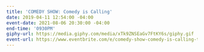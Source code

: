 ```yaml
---
title: 'COMEDY SHOW: Comedy is Calling'
date: 2019-04-11 12:54:00 -04:00
event-date: 2021-08-06 20:30:00 -04:00
end-time: '0930PM'
giphy-url: https://media.giphy.com/media/xTk9ZNSEaGv7FtKY6s/giphy.gif
event-url: https://www.eventbrite.com/e/comedy-show-comedy-is-calling-tickets-165643711801
---
```



